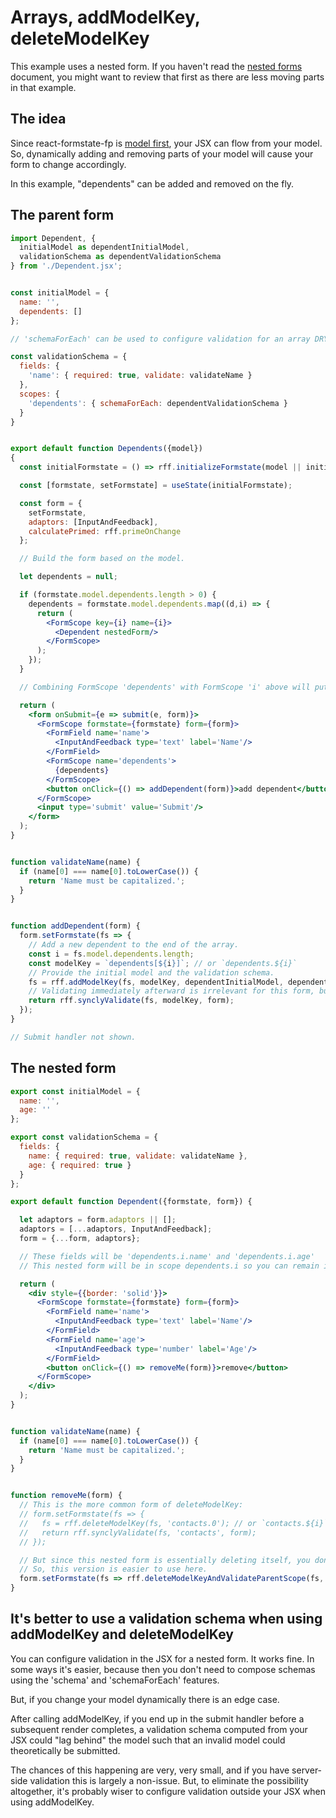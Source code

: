 # Arrays, addModelKey, deleteModelKey

This example uses a nested form. If you haven't read the [nested forms](/doc/NestedForms.md) document, you might want to review that first as there are less moving parts in that example.

## The idea

Since react-formstate-fp is [model first](/doc/WhyTheFpBranch.md), your JSX can flow from your model. So, dynamically adding and removing parts of your model will cause your form to change accordingly.

In this example, "dependents" can be added and removed on the fly.

## The parent form

```jsx
import Dependent, {
  initialModel as dependentInitialModel,
  validationSchema as dependentValidationSchema
} from './Dependent.jsx';


const initialModel = {
  name: '',
  dependents: []
};

// 'schemaForEach' can be used to configure validation for an array DRYly.

const validationSchema = {
  fields: {
    'name': { required: true, validate: validateName }
  },
  scopes: {
    'dependents': { schemaForEach: dependentValidationSchema }
  }
}


export default function Dependents({model})
{
  const initialFormstate = () => rff.initializeFormstate(model || initialModel, validationSchema);

  const [formstate, setFormstate] = useState(initialFormstate);

  const form = {
    setFormstate,
    adaptors: [InputAndFeedback],
    calculatePrimed: rff.primeOnChange
  };

  // Build the form based on the model.

  let dependents = null;

  if (formstate.model.dependents.length > 0) {
    dependents = formstate.model.dependents.map((d,i) => {
      return (
        <FormScope key={i} name={i}>
          <Dependent nestedForm/>
        </FormScope>
      );
    });
  }

  // Combining FormScope 'dependents' with FormScope 'i' above will put the nested form in scope 'depenents.i'

  return (
    <form onSubmit={e => submit(e, form)}>
      <FormScope formstate={formstate} form={form}>
        <FormField name='name'>
          <InputAndFeedback type='text' label='Name'/>
        </FormField>
        <FormScope name='dependents'>
          {dependents}
        </FormScope>
        <button onClick={() => addDependent(form)}>add dependent</button>
      </FormScope>
      <input type='submit' value='Submit'/>
    </form>
  );
}


function validateName(name) {
  if (name[0] === name[0].toLowerCase()) {
    return 'Name must be capitalized.';
  }
}


function addDependent(form) {
  form.setFormstate(fs => {
    // Add a new dependent to the end of the array.
    const i = fs.model.dependents.length;
    const modelKey = `dependents[${i}]`; // or `dependents.${i}`
    // Provide the initial model and the validation schema.
    fs = rff.addModelKey(fs, modelKey, dependentInitialModel, dependentValidationSchema);
    // Validating immediately afterward is irrelevant for this form, but if 'dependents' were marked required be sure to do this too:
    return rff.synclyValidate(fs, modelKey, form);
  });
}

// Submit handler not shown.
```

## The nested form

```jsx
export const initialModel = {
  name: '',
  age: ''
};

export const validationSchema = {
  fields: {
    name: { required: true, validate: validateName },
    age: { required: true }
  }
};

export default function Dependent({formstate, form}) {

  let adaptors = form.adaptors || [];
  adaptors = [...adaptors, InputAndFeedback];
  form = {...form, adaptors};

  // These fields will be 'dependents.i.name' and 'dependents.i.age'
  // This nested form will be in scope dependents.i so you can remain ignorant of the parent scope.

  return (
    <div style={{border: 'solid'}}>
      <FormScope formstate={formstate} form={form}>
        <FormField name='name'>
          <InputAndFeedback type='text' label='Name'/>
        </FormField>
        <FormField name='age'>
          <InputAndFeedback type='number' label='Age'/>
        </FormField>
        <button onClick={() => removeMe(form)}>remove</button>
      </FormScope>
    </div>
  );
}


function validateName(name) {
  if (name[0] === name[0].toLowerCase()) {
    return 'Name must be capitalized.';
  }
}


function removeMe(form) {
  // This is the more common form of deleteModelKey:
  // form.setFormstate(fs => {
  //   fs = rff.deleteModelKey(fs, 'contacts.0'); // or `contacts.${i}`
  //   return rff.synclyValidate(fs, 'contacts', form);
  // });

  // But since this nested form is essentially deleting itself, you don't know the parent scope.
  // So, this version is easier to use here.
  form.setFormstate(fs => rff.deleteModelKeyAndValidateParentScope(fs, '', form));
}
```

## It's better to use a validation schema when using addModelKey and deleteModelKey

You can configure validation in the JSX for a nested form. It works fine. In some ways it's easier, because then you don't need to compose schemas using the 'schema' and 'schemaForEach' features.

But, if you change your model dynamically there is an edge case.

After calling addModelKey, if you end up in the submit handler before a subsequent render completes, a validation schema computed from your JSX could "lag behind" the model such that an invalid model could theoretically be submitted.

The chances of this happening are very, very small, and if you have server-side validation this is largely a non-issue. But, to eliminate the possibility altogether, it's probably wiser to configure validation outside your JSX when using addModelKey.
